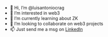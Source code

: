 - 👋 Hi, I’m @luisantoniocrag
- 👀 I’m interested in web3
- 🌱 I’m currently learning about ZK
- 💞️ I’m looking to collaborate on web3 projects
- 📫 Just send me a msg on [LinkedIn](https://www.linkedin.com/in/luis-antonio-cruz-86262a16a/)

